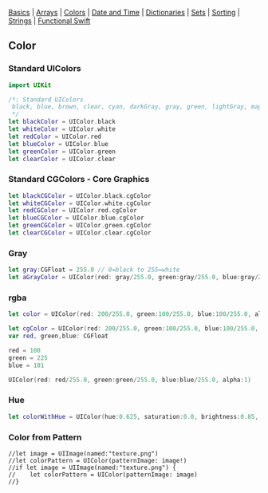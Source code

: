 [Basics](README.md) | [Arrays](array.md) | [Colors](color.md) | [Date and Time](Dates/README.md) | [Dictionaries](dictionary.md) | [Sets](sets.md) | [Sorting](sorting.md) | [Strings](strings.md) | [Functional Swift](functional.md)

## Color

### Standard UIColors
```swift
import UIKit

/*: Standard UIColors
 black, blue, brown, clear, cyan, darkGray, gray, green, lightGray, magenta, orange, purple, red, white, yellow
 */
let blackColor = UIColor.black
let whiteColor = UIColor.white
let redColor = UIColor.red
let blueColor = UIColor.blue
let greenColor = UIColor.green
let clearColor = UIColor.clear
```

### Standard CGColors - Core Graphics

```swift 
let blackCGColor = UIColor.black.cgColor
let whiteCGColor = UIColor.white.cgColor
let redCGColor = UIColor.red.cgColor
let blueCGColor = UIColor.blue.cgColor
let greenCGColor = UIColor.green.cgColor
let clearCGColor = UIColor.clear.cgColor
```

### Gray

```swift
let gray:CGFloat = 255.0 // 0=black to 255=white
let aGrayColor = UIColor(red: gray/255.0, green:gray/255.0, blue:gray/255.0, alpha:1)
```

### rgba

```swift
let color = UIColor(red: 200/255.0, green:100/255.0, blue:100/255.0, alpha:1)

let cgColor = UIColor(red: 200/255.0, green:100/255.0, blue:100/255.0, alpha:1).cgColor // Use with Core Graphics
var red, green,blue: CGFloat

red = 100
green = 225
blue = 101

UIColor(red: red/255.0, green:green/255.0, blue:blue/255.0, alpha:1)
```

### Hue

```swift
let colorWithHue = UIColor(hue:0.625, saturation:0.0, brightness:0.85, alpha:1.0)
```


### Color from Pattern

```
//let image = UIImage(named:"texture.png")
//let colorPattern = UIColor(patternImage: image!)
//if let image = UIImage(named:"texture.png") {
//    let colorPattern = UIColor(patternImage: image)
//}
```
